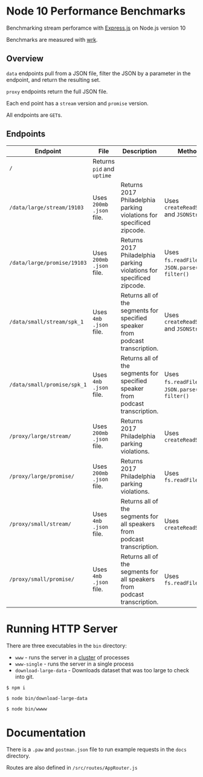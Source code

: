 # Node 10 Performance Benchmarks

Benchmarking stream perforamce with [Express.js](https://github.com/expressjs/express) on Node.js version 10

Benchmarks are measured with [wrk](https://github.com/wg/wrk).

## Overview

`data` endpoints pull from a JSON file, filter the JSON by a parameter in the endpoint, and return the resulting set.

`proxy` endpoints return the full JSON file.

Each end point has a `stream` version and `promise` version.

All endpoints are `GET`s.

## Endpoints

| Endpoint                    | File                       | Description                                                                   | Method                                               |
| --------------------------- | -------------------------- | ----------------------------------------------------------------------------- | ---------------------------------------------------- |
| `/`                         | Returns `pid` and `uptime` |
| `/data/large/stream/19103`  | Uses `200mb` `.json` file. | Returns 2017 Philadelphia parking violations for specificed zipcode.          | Uses `createReadStream` and `JSONStream`             |
| `/data/large/promise/19103` | Uses `200mb` `.json` file. | Returns 2017 Philadelphia parking violations for specificed zipcode.          | Uses `fs.readFile` and `JSON.parse()` and `filter()` |
| `/data/small/stream/spk_1`  | Uses `4mb` `.json` file.   | Returns all of the segments for specified speaker from podcast transcription. | Uses `createReadStream` and `JSONStream`             |
| `/data/small/promise/spk_1` | Uses `4mb` `.json` file.   | Returns all of the segments for specified speaker from podcast transcription. | Uses `fs.readFile` and `JSON.parse()` and `filter()` |
| `/proxy/large/stream/`      | Uses `200mb` `.json` file. | Returns 2017 Philadelphia parking violations.                                 | Uses `createReadStream`                              |
| `/proxy/large/promise/`     | Uses `200mb` `.json` file. | Returns 2017 Philadelphia parking violations.                                 | Uses `fs.readFile`                                   |
| `/proxy/small/stream/`      | Uses `4mb` `.json` file.   | Returns all of the segments for all speakers from podcast transcription.      | Uses `createReadStream`                              |
| `/proxy/small/promise/`     | Uses `4mb` `.json` file.   | Returns all of the segments for all speakers from podcast transcription.      | Uses `fs.readFile`                                   |

# Running HTTP Server

There are three executables in the `bin` directory:

- `www` - runs the server in a [cluster](https://nodejs.org/api/cluster.html#cluster_cluster) of processes
- `www-single` - runs the server in a single process
- `download-large-data` - Downloads dataset that was too large to check into git.

```
$ npm i
```

```
$ node bin/download-large-data
```

```
$ node bin/wwww
```

# Documentation

There is a `.paw` and `postman.json` file to run example requests in the `docs` directory.

Routes are also defined in `/src/routes/AppRouter.js`

```

```
